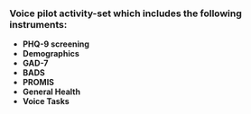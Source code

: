 ### Voice pilot activity-set which includes the following instruments:

* **PHQ-9 screening**
* **Demographics**
* **GAD-7**
* **BADS**
* **PROMIS**
* **General Health**
* **Voice Tasks**
